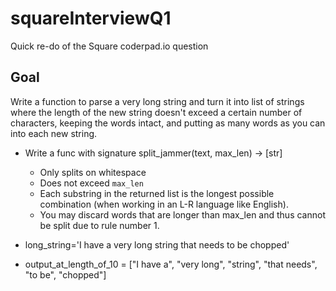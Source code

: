 # squareInterviewQ1
Quick re-do of the Square coderpad.io question

## Goal
Write a function to parse a very long string and turn it into list of strings where the length of the new string doesn't exceed a certain number of characters, keeping the words intact, and putting as many words as you can into each new string.

- Write a func with signature split_jammer(text, max_len) -> [str]
  - Only splits on whitespace
  - Does not exceed `max_len`
  - Each substring in the returned list is the longest possible combination (when working in an L-R language like English).
  - You may discard words that are longer than max_len and thus cannot be split due to rule number 1.

- long_string='I have a very long string that needs to be chopped'
- output_at_length_of_10 = ["I have a", "very long", "string", "that needs", "to be", "chopped"]
